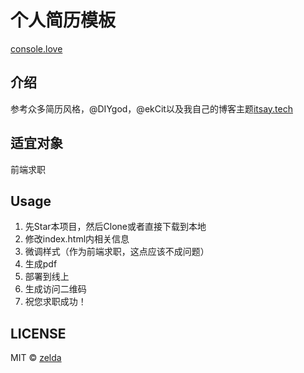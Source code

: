 # 个人简历模板

[console.love](http://console.love)

## 介绍

参考众多简历风格，@DIYgod，@ekCit以及我自己的博客主题[itsay.tech](http://itsay.tech)

## 适宜对象

前端求职

## Usage

1. 先Star本项目，然后Clone或者直接下载到本地
2. 修改index.html内相关信息
3. 微调样式（作为前端求职，这点应该不成问题）
4. 生成pdf
5. 部署到线上
6. 生成访问二维码
7. 祝您求职成功！

## LICENSE

MIT © [zelda](https://github.com/zelda)
